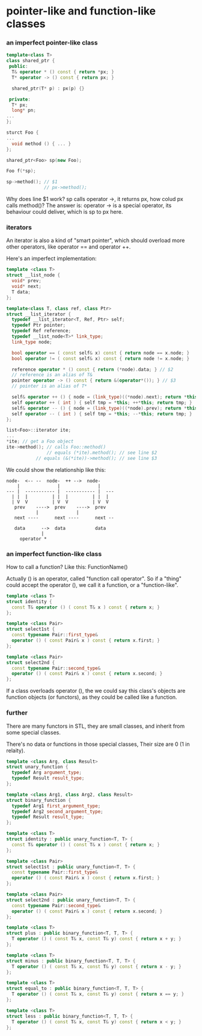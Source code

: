 # pointer-like and function-like classes

### an imperfect pointer-like class

```cpp
template<class T>
class shared_ptr {
 public:
  T& operator * () const { return *px; }
  T* operator -> () const { return px; }

  shared_ptr(T* p) : px(p) {}

 private:
  T* px;
  long* pn;
...
};

sturct Foo {
...
  void method () { ... }
};

shared_ptr<Foo> sp(new Foo);

Foo f(*sp);

sp->method(); // $1
              // px->method();
```

Why does line $1 work? sp calls operator ->, it returns px, how colud px calls method()? The answer is: operator -> is a special operator, its behaviour could deliver, which is sp to px here.

### iterators

An iterator is also a kind of "smart pointer", which should overload more other operators, like operator == and operator ++.

Here's an imperfect implementation:

```cpp
template <class T>
struct __list_node {
  void* prev;
  void* next;
  T data;
};

template<class T, class ref, class Ptr>
struct __list_iterator {
  typedef __list_iterator<T, Ref, Ptr> self;
  typedef Ptr pointer;
  typedef Ref reference;
  typedef __list_node<T>* link_type;
  link_type node;

  bool operator == ( const self& x) const { return node == x.node; }
  bool operator != ( const self& x) const { return node != x.node; }

  reference operator * () const { return (*node).data; } // $2
  // reference is an alias of T&
  pointer operator -> () const { return &(operator*()); } // $3
  // pointer is an alias of T*

  self& operator ++ () { node = (link_type)((*node).next); return *this; }
  self operator ++ ( int ) { self tmp = *this; ++*this; return tmp; }
  self& operator -- () { node = (link_type)((*node).prev); return *this; }
  self operator -- ( int ) { self tmp = *this; --*this; return tmp; }
};

list<Foo>::iterator ite;
...
*ite; // get a Foo object
ite->method(); // calls Foo::method()
               // equals (*ite).method(); // see line $2
	       // equals (&(*ite))->method(); // see line $3
```

We could show the relationship like this:

```
node-  <-- --  node-  ++ -->  node-
    |              |              |
--- |  ----------- |  ----------- |  ---
  | |  |         | |  |         | |  |
  | V  V         | V  V         | V  V
   prev    ---->  prev    ---->  prev
           |              |
   next ----      next ----      next --

   data      -->  data           data
             |
	 operator *
```

### an imperfect function-like class

How to call a function? Like this: FunctionName()

Actually () is an operator, called "function call operator". So if a "thing" could accept the operator (), we call it a function, or a "function-like".

```cpp
template <class T>
struct identity {
  const T& operator () ( const T& x ) const { return x; }
};

template <class Pair>
struct select1st {
  const typename Pair::first_type&
  operator () ( const Pair& x ) const { return x.first; }
};

template <class Pair>
struct select2nd {
  const typename Pair::second_type&
  operator () ( const Pair& x ) const { return x.second; }
};
```

If a class overloads operator (), the we could say this class's objects are function objects (or functors), as they could be called like a function.

### further

There are many functors in STL, they are small classes, and inherit from some special classes.

There's no data or functions in those special classes, Their size are 0 (1 in relaity).

```cpp
template <class Arg, class Result>
struct unary_function {
  typedef Arg argument_type;
  typedef Result result_type;
};

template <class Arg1, class Arg2, class Result>
struct binary_function {
  typedef Arg1 first_argument_type;
  typedef Arg2 second_argument_type;
  typedef Result result_type;
};
```

```cpp
template <class T>
struct identity : public unary_function<T, T> {
  const T& operator () ( const T& x ) const { return x; }
};

template <class Pair>
struct select1st : public unary_function<T, T> {
  const typename Pair::first_type&
  operator () ( const Pair& x ) const { return x.first; }
};

template <class Pair>
struct select2nd : public unary_function<T, T> {
  const typename Pair::second_type&
  operator () ( const Pair& x ) const { return x.second; }
};

template <class T>
struct plus : public binary_function<T, T, T> {
  T operator () ( const T& x, const T& y) const { return x + y; }
};

template <class T>
struct minus : public binary_function<T, T, T> {
  T operator () ( const T& x, const T& y) const { return x - y; }
};

template <class T>
struct equal_to : public binary_function<T, T, T> {
  T operator () ( const T& x, const T& y) const { return x == y; }
};

template <class T>
struct less : public binary_function<T, T, T> {
  T operator () ( const T& x, const T& y) const { return x < y; }
};
```
